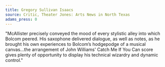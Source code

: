 ```yaml
---
title: Gregory Sullivan Isaacs
source: Critic, Theater Jones: Arts News in North Texas  
adams_press: 0
---
```

"McAllister precisely conveyed the mood of every stylistic alley into which Bolcom peered. His saxophone delivered dialogue, as well as notes, as he brought his own experiences to Bolcom&#8217;s hodgepodge of a musical canvas...the arrangement of John Williams' Catch Me If You Can score gives plenty of opportunity to display his technical wizardry and dynamic control."